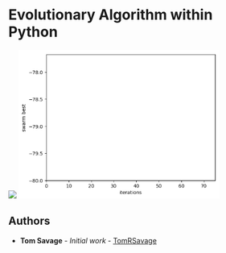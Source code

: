 # Evolutionary Algorithm within Python

<img src="https://github.com/TomRSavage/EvolutionaryAlgorihtm/blob/master/Sty.gif" width="400"> <img src="https://github.com/TomRSavage/ParticleSwarm/blob/master/StyFUNC.gif" width="400"> 


## Authors

* **Tom Savage** - *Initial work* - [TomRSavage](https://github.com/TomRSavage)
